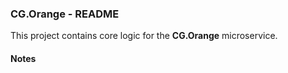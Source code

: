 
### CG.Orange - README

This project contains core logic for the **CG.Orange** microservice.

#### Notes



